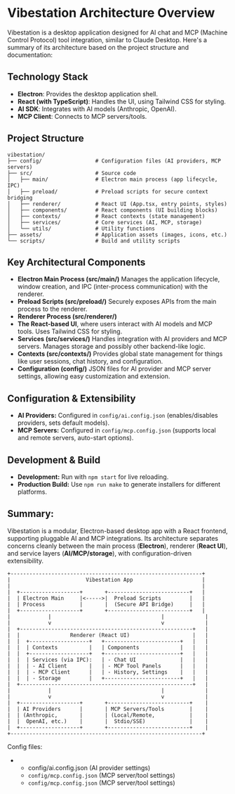 # Vibestation Architecture Overview

Vibestation is a desktop application designed for AI chat and MCP (Machine Control Protocol) tool integration, similar to Claude Desktop. Here's a summary of its architecture based on the project structure and documentation:

## Technology Stack
* __Electron__: Provides the desktop application shell.
* __React (with TypeScript)__: Handles the UI, using Tailwind CSS for styling.
* __AI SDK__: Integrates with AI models (Anthropic, OpenAI).
* __MCP Client__: Connects to MCP servers/tools.

## Project Structure
```
vibestation/
├── config/                 # Configuration files (AI providers, MCP servers)
├── src/                    # Source code
│   ├── main/               # Electron main process (app lifecycle, IPC)
│   ├── preload/            # Preload scripts for secure context bridging
│   ├── renderer/           # React UI (App.tsx, entry points, styles)
│   ├── components/         # React components (UI building blocks)
│   ├── contexts/           # React contexts (state management)
│   ├── services/           # Core services (AI, MCP, storage)
│   └── utils/              # Utility functions
├── assets/                 # Application assets (images, icons, etc.)
└── scripts/                # Build and utility scripts
```

## Key Architectural Components

* __Electron Main Process (src/main/)__
  Manages the application lifecycle, window creation, and IPC (inter-process communication) with the renderer.
* __Preload Scripts (src/preload/)__
  Securely exposes APIs from the main process to the renderer.
* __Renderer Process (src/renderer/)__
* __The React-based UI__, where users interact with AI models and MCP tools.
  Uses Tailwind CSS for styling.
* __Services (src/services/)__
  Handles integration with AI providers and MCP servers.
  Manages storage and possibly other backend-like logic.
* __Contexts (src/contexts/)__
  Provides global state management for things like user sessions, chat history, and configuration.
* __Configuration (config/)__
  JSON files for AI provider and MCP server settings, allowing easy customization and extension.

## Configuration & Extensibility
* __AI Providers:__ Configured in `config/ai.config.json` (enables/disables providers, sets default models).
* __MCP Servers:__ Configured in `config/mcp.config.json` (supports local and remote servers, auto-start options).

## Development & Build
* __Development:__ Run with `npm start` for live reloading.
* __Production Build:__ Use `npm run make` to generate installers for different platforms.

## Summary:
Vibestation is a modular, Electron-based desktop app with a React frontend, supporting pluggable AI and MCP integrations. Its architecture separates concerns cleanly between the main process (__Electron__), renderer (__React UI__), and service layers (__AI/MCP/storage__), with configuration-driven extensibility.


```
+-------------------------------------------------------------+
|                        Vibestation App                      |
|                                                             |
|  +-------------------+       +--------------------------+   |
|  | Electron Main     |<----->|  Preload Scripts         |   |
|  | Process           |       |  (Secure API Bridge)     |   |
|  +-------------------+       +--------------------------+   |
|            |                                   |             |
|            v                                   v             |
|  +-------------------------------------------------------+   |
|  |                Renderer (React UI)                    |   |
|  |  +-------------------+   +------------------------+   |   |
|  |  | Contexts          |   | Components             |   |   |
|  |  +-------------------+   +------------------------+   |   |
|  |  | Services (via IPC):   | - Chat UI              |   |   |
|  |  | - AI Client       |   | - MCP Tool Panels      |   |   |
|  |  | - MCP Client      |   | - History, Settings    |   |   |
|  |  | - Storage         |   +------------------------+   |   |
|  +-------------------------------------------------------+   |
|            |                                   |             |
|            v                                   v             |
|  +-------------------+       +--------------------------+    |
|  | AI Providers      |       | MCP Servers/Tools        |    |
|  | (Anthropic,       |       | (Local/Remote,           |    |
|  |  OpenAI, etc.)    |       |  Stdio/SSE)              |    |
|  +-------------------+       +--------------------------+    |
+-------------------------------------------------------------+

```
Config files:
* - config/ai.config.json      (AI provider settings)
  - `config/mcp.config.json`     (MCP server/tool settings)
  - `config/mcp.config.json`     (MCP server/tool settings)
